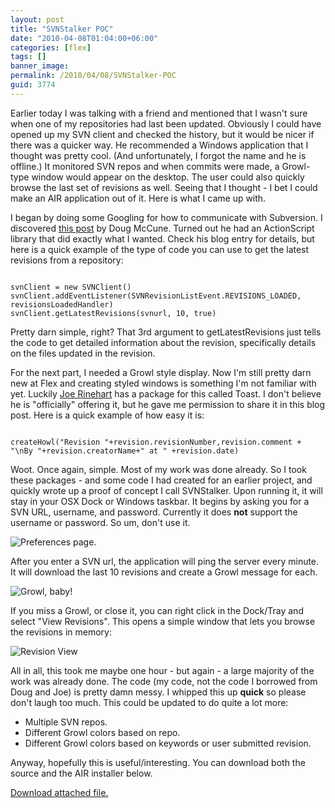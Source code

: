 ```yaml
---
layout: post
title: "SVNStalker POC"
date: "2010-04-08T01:04:00+06:00"
categories: [flex]
tags: []
banner_image: 
permalink: /2010/04/08/SVNStalker-POC
guid: 3774
---
```


Earlier today I was talking with a friend and mentioned that I wasn't sure when one of my repositories had last been updated. Obviously I could have opened up my SVN client and checked the history, but it would be nicer if there was a quicker way. He recommended a Windows application that I thought was pretty cool. (And unfortunately, I forgot the name and he is offline.) It monitored SVN repos and when commits were made, a Growl-type window would appear on the desktop. The user could also quickly browse the last set of revisions as well. Seeing that I thought - I bet I could make an AIR application out of it. Here is what I came up with.

<p/>

I began by doing some Googling for how to communicate with Subversion. I discovered <a href="http://dougmccune.com/blog/2009/01/20/accessing-svn-repositories-with-actionscript/">this post</a> by Doug McCune. Turned out he had an ActionScript library that did exactly what I wanted. Check his blog entry for details, but here is a quick example of the type of code you can use to get the latest revisions from a repository:

<p/>

<code>
svnClient = new SVNClient()
svnClient.addEventListener(SVNRevisionListEvent.REVISIONS_LOADED, revisionsLoadedHandler)
svnClient.getLatestRevisions(svnurl, 10, true)	
</code>

<p/>

Pretty darn simple, right? That 3rd argument to getLatestRevisions just tells the code to get detailed information about the revision, specifically details on the files updated in the revision.

<p/>

For the next part, I needed a Growl style display. Now I'm still pretty darn new at Flex and creating styled windows is something I'm not familiar with yet. Luckily <a href="http://www.firemoss.com/">Joe Rinehart</a> has a package for this called Toast. I don't believe he is "officially" offering it, but he gave me permission to share it in this blog post. Here is a quick example of how easy it is:

<p/>

<code>
createHowl("Revision "+revision.revisionNumber,revision.comment + "\nBy "+revision.creatorName+" at " +revision.date)					
</code>

<p/>

Woot. Once again, simple. Most of my work was done already. So I took these packages - and some code I had created for an earlier project, and quickly wrote up a proof of concept I call SVNStalker. Upon running it, it will stay in your OSX Dock or Windows taskbar. It begins by asking you for a SVN URL, username, and password. Currently it does <b>not</b> support the username or password. So um, don't use it.

<p/>

<img src="https://static.raymondcamden.com/images/Screen shot 2010-04-07 at 11.04.20 PM.png" title="Preferences page." />

<p/>

After you enter a SVN url, the application will ping the server every minute. It will download the last 10 revisions and create a Growl message for each. 

<p/>

<img src="https://static.raymondcamden.com/images/cfjedi/Screen shot 2010-04-07 at 11.05.10 PM.png" title="Growl, baby!" />

<p/>

If you miss a Growl, or close it, you can right click in the Dock/Tray and select "View Revisions". This opens a simple window that lets you browse the revisions in memory:

<p/>

<img src="https://static.raymondcamden.com/images/cfjedi/Screen shot 2010-04-07 at 11.05.34 PM.png" title="Revision View" />

<p/>

All in all, this took me maybe one hour - but again - a large majority of the work was already done. The code (my code, not the code I borrowed from Doug and Joe) is pretty damn messy. I whipped this up <b>quick</b> so please don't laugh too much. This could be  updated to do quite a lot more:

<ul>
<li>Multiple SVN repos.
<li>Different Growl colors based on repo.
<li>Different Growl colors based on keywords or user submitted revision.
</ul>

Anyway, hopefully this is useful/interesting. You can download both the source and the AIR installer below.<p><a href='enclosures/C{% raw %}%3A%{% endraw %}5Chosts{% raw %}%5C2009%{% endraw %}2Ecoldfusionjedi{% raw %}%2Ecom%{% endraw %}5Cenclosures{% raw %}%2FSVNStalker%{% endraw %}2Ezip'>Download attached file.</a></p>